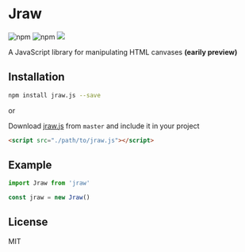 # Jraw

![npm](https://img.shields.io/npm/v/jraw.js.svg)
![npm](https://img.shields.io/npm/dt/jraw.js.svg)
![](https://img.shields.io/badge/status-awesome-red.svg?style=flat)

A JavaScript library for manipulating HTML canvases **(earily preview)**

## Installation

```bash
npm install jraw.js --save
```

or

Download <a download href="https://raw.githubusercontent.com/justintaddei/jraw/master/releases/iife/jraw.js">jraw.js</a> from `master` and include it in your project

```html
<script src="./path/to/jraw.js"></script>
```

## Example

```typescript
import Jraw from 'jraw'

const jraw = new Jraw()
```

## License

MIT
